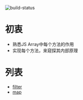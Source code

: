 ![build-status](https://travis-ci.org/little-white/js-array-method.svg?branch=master)

# 初衷

* 熟悉JS Array中每个方法的作用
* 实现每个方法，来窥探其内部原理

# 列表

* [filter](./filter/README.md)
* [map](./map/README.md)


